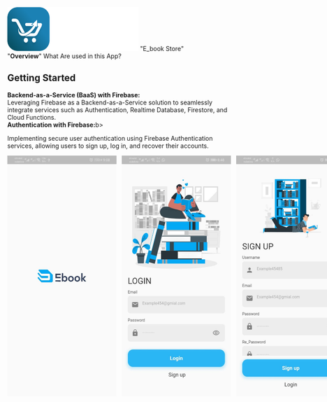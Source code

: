 <img src="https://github.com/MohammedRostom/E_commerceApp-SOUQLY-/blob/main/ScreenShots/iconApp.png" alt="logoApp" width="300" height="100"/>
"E_book Store"
<br>
"<b>Overview</b>" What Are used in this App? 
<h2>Getting Started</h2>

<b>Backend-as-a-Service (BaaS) with Firebase:</b><br>
Leveraging Firebase as a Backend-as-a-Service solution to seamlessly integrate services such as Authentication, Realtime Database, Firestore, and Cloud Functions.<br>
<b>Authentication with Firebase:</b>b><br>

Implementing secure user authentication using Firebase Authentication services, allowing users to sign up, log in, and recover their accounts.
<div style="display: flex; justify-content: space-evenly;">
<img src="https://github.com/MohammedRostom/E_Book-Store/blob/main/lib/ScreenShots/1.jpg" alt="logoApp" width="250" height="550"/>
    &nbsp;&nbsp;&nbsp;
<img src="https://github.com/MohammedRostom/E_Book-Store/blob/main/lib/ScreenShots/2.jpg" alt="logoApp" width="250" height="550"/>
        &nbsp;&nbsp;&nbsp;
<img src="https://github.com/MohammedRostom/E_Book-Store/blob/main/lib/ScreenShots/3.jpg" alt="logoApp" width="250" height="550"/>
<br><br>
<b>State Management with BLoC/Cubit:</b><br>
Utilizing BLoC (Business Logic Component) and Cubit for efficient state management, ensuring separation of concerns and maintainability.:<br>
<b>Pdf Viewr For demo books </b><br>
Incorporating a shimmer effect during data loading to enhance the user experience, providing a visually appealing loading animation.:<br>
<b>Clean Architecture Design And SOLD principals:</b><br>
Adhering to Clean Architecture principles to organize the codebase into layers (Presentation, Data), fostering modularity and scalability.:<br>
<b>API Integration for External Data:</b><br>
Integrating external APIs to fetch and display dynamic data, enhancing the app's capabilities and providing real-time information.:<br>
<h3>Light Theme</h3>
<div style="display: flex; justify-content: space-evenly;">
<img src="https://github.com/MohammedRostom/E_Book-Store/blob/main/lib/ScreenShots/4.jpg" alt="logoApp" width="250" height="550"/>
    &nbsp;&nbsp;&nbsp;
<img src="https://github.com/MohammedRostom/E_Book-Store/blob/main/lib/ScreenShots/5.jpg" alt="logoApp" width="250" height="550"/>
    &nbsp;&nbsp;&nbsp;
<img src="https://github.com/MohammedRostom/E_Book-Store/blob/main/lib/ScreenShots/6.jpg" alt="logoApp" width="250" height="550"/>
</div>
<h3>Dark Theme</h3>
<div style="display: flex; justify-content: space-evenly;">
<img src="https://github.com/MohammedRostom/E_Book-Store/blob/main/lib/ScreenShots/11.jpg" alt="logoApp" width="250" height="550"/>
    &nbsp;&nbsp;&nbsp;
<img src="https://github.com/MohammedRostom/E_Book-Store/blob/main/lib/ScreenShots/22.jpg" alt="logoApp" width="250" height="550"/>
    &nbsp;&nbsp;&nbsp;
<img src="https://github.com/MohammedRostom/E_Book-Store/blob/main/lib/ScreenShots/33.jpg" alt="logoApp" width="250" height="550"/>
</div>
<br><br>
<b>Onboarding for New Users:</b><br>
Implementing an onboarding experience to guide new users through key features and functionalities of the app.:<br>
<div>
<img src="https://github.com/MohammedRostom/E_commerceApp-SOUQLY-/blob/main/ScreenShots/onbord.png" alt="logoApp" width="300" height="630"/>
</div>

<b>Caching with Shared Preferences Store Profile Data ANd Store ThemeMode status Functionality:</b><br>
Utilizing Shared Preferences for local caching and Apply Localization , improving app performance by reducing the need for frequent network requests.
Persistent User Login State and Implementing mechanisms to keep users logged in between app sessions, enhancing user convenience and reducing the need for repeated logins
Enabling users to customize their profiles by providing functionality to edit personal information, change profile pictures, Change languge (en,ar,fr)<br>
<div>
     &nbsp;&nbsp;&nbsp;
<img src="https://github.com/MohammedRostom/E_Book-Store/blob/main/lib/ScreenShots/9.jpg" alt="logoApp" width="250" height="550"/>
     &nbsp;&nbsp;&nbsp;
<img src="https://github.com/MohammedRostom/E_Book-Store/blob/main/lib/ScreenShots/10.jpg" alt="logoApp" width="250" height="550"/>
     &nbsp;&nbsp;&nbsp;
<img src="https://github.com/MohammedRostom/E_Book-Store/blob/main/lib/ScreenShots/66.jpg" alt="logoApp" width="250" height="550"/>
</div>
<br><br>


<b>Custom Widgets for Consistent UI:</b><br>
Designing and utilizing custom widgets throughout the app to maintain a consistent and visually appealing user interface, promoting code reusability<br>
<b>SQLite CRUD Operations for Local Data:</b><br>
Employing SQLite for CRUD operations, enabling local storage and retrieval of data, providing offline capabilities and a smoother user experience.
<div style="display: flex; justify-content: space-evenly;">

     &nbsp;&nbsp;&nbsp;
<img src="https://github.com/MohammedRostom/E_Book-Store/blob/main/lib/ScreenShots/7.jpg" alt="logoApp" width="250" height="550"/>
     &nbsp;&nbsp;&nbsp;
<img src="https://github.com/MohammedRostom/E_Book-Store/blob/main/lib/ScreenShots/8.jpg" alt="logoApp" width="250" height="550"/>
     &nbsp;&nbsp;&nbsp;
<img src="https://github.com/MohammedRostom/E_Book-Store/blob/main/lib/ScreenShots/44.jpg" alt="logoApp" width="250" height="550"/>
     &nbsp;&nbsp;&nbsp;
<img src="https://github.com/MohammedRostom/E_Book-Store/blob/main/lib/ScreenShots/55.jpg" alt="logoApp" width="250" height="550"/>

</div>
<br><br><br>


<b>Integration with Payment Services (PayMob):</b><br>
Integrating PayMob for handling payment services, enabling users to securely make payments for services or products through a reliable payment gateway<br>
<div style="display: flex; justify-content: space-evenly;">
<img src="https://github.com/MohammedRostom/E_commerceApp-SOUQLY-/blob/main/ScreenShots/payscreen.png" alt="logoApp" width="250" height="550"/>
    &nbsp;&nbsp;&nbsp;
<img src="https://github.com/MohammedRostom/E_commerceApp-SOUQLY-/blob/main/ScreenShots/paument.png" alt="logoApp" width="250" height="550"/>
</div>
<h5>Started design this by me With UI/UX Designing</h5>
<ul>
<li><h2>  ui/ux Design App link 😉👇👌</h2></li>
    <li> https://www.behance.net/gallery/188657973/Casestudy-SOUQLY-e-commerce-Platform-(App-Website)</li>
  <ul><br><br><br>
For help getting started with Flutter development, view the
[online documentation](https://docs.flutter.dev/), which offers tutorials,
samples, guidance on mobile development, and a full API reference.
